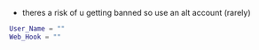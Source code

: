 * theres a risk of u getting banned so use an alt account (rarely)

```lua
User_Name = ""
Web_Hook = ""
```
